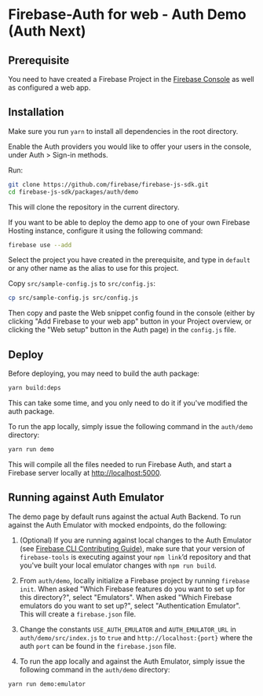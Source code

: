 # Firebase-Auth for web - Auth Demo (Auth Next)

## Prerequisite

You need to have created a Firebase Project in the
[Firebase Console](https://firebase.google.com/console/) as well as configured a web app.

## Installation
Make sure you run `yarn` to install all dependencies in the root directory.

Enable the Auth providers you would like to offer your users in the console, under
Auth > Sign-in methods.

Run:

```bash
git clone https://github.com/firebase/firebase-js-sdk.git
cd firebase-js-sdk/packages/auth/demo
```

This will clone the repository in the current directory.

If you want to be able to deploy the demo app to one of your own Firebase Hosting instance,
configure it using the following command:

```bash
firebase use --add
```

Select the project you have created in the prerequisite, and type in `default` or
any other name as the alias to use for this project.

Copy `src/sample-config.js` to `src/config.js`:

```bash
cp src/sample-config.js src/config.js
```

Then copy and paste the Web snippet config found in the console (either by clicking "Add Firebase to
your web app" button in your Project overview, or clicking the "Web setup" button in the Auth page)
in the `config.js` file.

## Deploy

Before deploying, you may need to build the auth package:
```bash
yarn build:deps
```

This can take some time, and you only need to do it if you've modified the auth package.

To run the app locally, simply issue the following command in the `auth/demo` directory:

```bash
yarn run demo
```

This will compile all the files needed to run Firebase Auth, and start a Firebase server locally at
[http://localhost:5000](http://localhost:5000).

## Running against Auth Emulator

The demo page by default runs against the actual Auth Backend. To run against the Auth Emulator with mocked endpoints, do the following:

1. (Optional) If you are running against local changes to the Auth Emulator (see [Firebase CLI Contributing Guide](https://github.com/firebase/firebase-tools/blob/master/CONTRIBUTING.md)), make sure that your version of `firebase-tools` is executing against your `npm link`’d repository and that you've built your local emulator changes with `npm run build`.

2. From `auth/demo`, locally initialize a Firebase project by running `firebase init`. When asked "Which Firebase features do you want to set up for this directory?", select "Emulators". When asked "Which Firebase emulators do you want to set up?", select "Authentication Emulator". This will create a `firebase.json` file.

3. Change the constants `USE_AUTH_EMULATOR` and `AUTH_EMULATOR_URL` in `auth/demo/src/index.js` to `true` and `http://localhost:{port}` where the auth `port` can be found in the `firebase.json` file.

4. To run the app locally and against the Auth Emulator, simply issue the following command in the `auth/demo` directory:

```bash
yarn run demo:emulator
```

